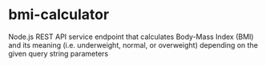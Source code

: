 # bmi-calculator
Node.js REST API service endpoint that calculates Body-Mass Index (BMI) and its meaning (i.e. underweight, normal, or overweight) depending on the given query string parameters
